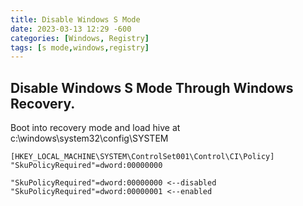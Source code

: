 ```yaml
---
title: Disable Windows S Mode
date: 2023-03-13 12:29 -600 
categories: [Windows, Registry]
tags: [s mode,windows,registry] 
---
```



## Disable Windows S Mode Through Windows Recovery.

Boot into recovery mode and load hive at
c:\windows\system32\config\SYSTEM

```
[HKEY_LOCAL_MACHINE\SYSTEM\ControlSet001\Control\CI\Policy]
"SkuPolicyRequired"=dword:00000000

"SkuPolicyRequired"=dword:00000000 <--disabled
"SkuPolicyRequired"=dword:00000001 <--enabled
```